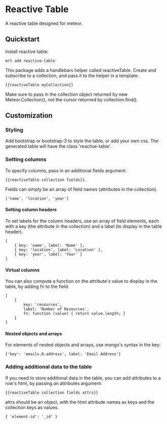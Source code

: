 # Reactive Table
A reactive table designed for meteor.

## Quickstart

Install reactive table:

    mrt add reactive-table
    

This package adds a handlebars helper called reactiveTable. Create and subscribe to a collection, and pass it to the helper in a template:

    {{reactiveTable myCollection}}
    
Make sure to pass in the collection object returned by new Meteor.Collection(), not the cursor returned by collection.find().

## Customization

### Styling

Add bootstrap or bootstrap-3 to style the table, or add your own css. The generated table will have the class 'reactive-table'.

### Setting columns

To specify columns, pass in an additional fields argument: 

    {{reactiveTable collection fields}}.

Fields can simply be an array of field names (attributes in the collection).

    ['name', 'location', 'year']
    
#### Setting column headers
    
To set labels for the column headers, use an array of field elements, each with a key (the attribute in the collection) and a label (to display in the table header). 

    [
        { key: 'name', label: 'Name' },
        { key: 'location', label: 'Location' },
        { key: 'year', label: 'Year' }
    ]

#### Virtual columns

You can also compute a function on the attribute's value to display in the table, by adding fn to the field.

    [
        { 
            key: 'resources',
            label: 'Number of Resources',
            fn: function (value) { return value.length; }
        }
    ]
    
#### Nested objects and arrays

For elements of nested objects and arrays, use mongo's syntax in the key: 

    {'key': 'emails.0.address', label: 'Email Address'}

### Adding additional data to the table

If you need to store additional data in the table, you can add attributes to a row's html, by passing an attributes argument: 

    {{reactiveTable collection fields attrs}}
    


attrs should be an object, with the html attribute names as keys and the collection keys as values.

    { 'element-id': '_id' }
